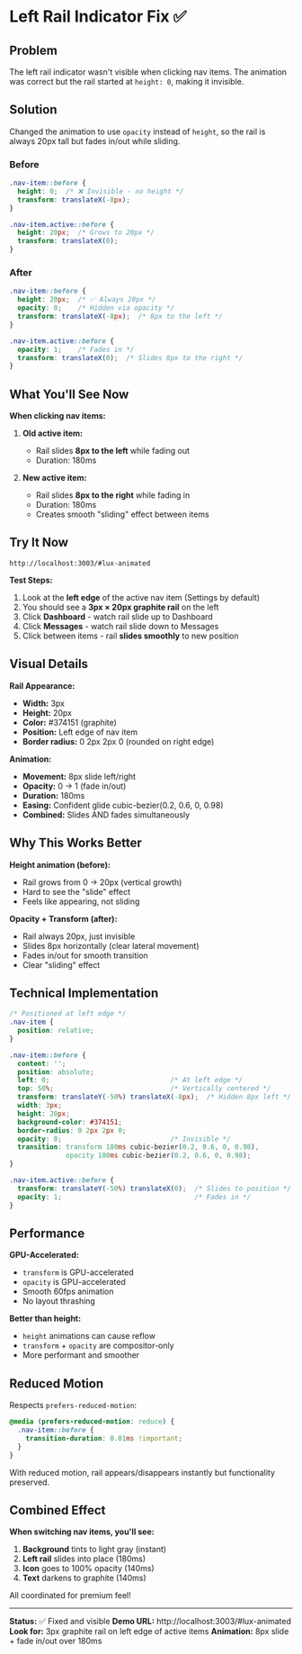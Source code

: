 # Left Rail Indicator Fix ✅

## Problem

The left rail indicator wasn't visible when clicking nav items. The animation was correct but the rail started at `height: 0`, making it invisible.

## Solution

Changed the animation to use `opacity` instead of `height`, so the rail is always 20px tall but fades in/out while sliding.

### Before
```css
.nav-item::before {
  height: 0;  /* ❌ Invisible - no height */
  transform: translateX(-8px);
}

.nav-item.active::before {
  height: 20px;  /* Grows to 20px */
  transform: translateX(0);
}
```

### After
```css
.nav-item::before {
  height: 20px;  /* ✅ Always 20px */
  opacity: 0;    /* Hidden via opacity */
  transform: translateX(-8px);  /* 8px to the left */
}

.nav-item.active::before {
  opacity: 1;    /* Fades in */
  transform: translateX(0);  /* Slides 8px to the right */
}
```

## What You'll See Now

**When clicking nav items:**

1. **Old active item:**
   - Rail slides **8px to the left** while fading out
   - Duration: 180ms

2. **New active item:**
   - Rail slides **8px to the right** while fading in
   - Duration: 180ms
   - Creates smooth "sliding" effect between items

## Try It Now

```
http://localhost:3003/#lux-animated
```

**Test Steps:**
1. Look at the **left edge** of the active nav item (Settings by default)
2. You should see a **3px × 20px graphite rail** on the left
3. Click **Dashboard** - watch rail slide up to Dashboard
4. Click **Messages** - watch rail slide down to Messages
5. Click between items - rail **slides smoothly** to new position

## Visual Details

**Rail Appearance:**
- **Width:** 3px
- **Height:** 20px
- **Color:** #374151 (graphite)
- **Position:** Left edge of nav item
- **Border radius:** 0 2px 2px 0 (rounded on right edge)

**Animation:**
- **Movement:** 8px slide left/right
- **Opacity:** 0 → 1 (fade in/out)
- **Duration:** 180ms
- **Easing:** Confident glide cubic-bezier(0.2, 0.6, 0, 0.98)
- **Combined:** Slides AND fades simultaneously

## Why This Works Better

**Height animation (before):**
- Rail grows from 0 → 20px (vertical growth)
- Hard to see the "slide" effect
- Feels like appearing, not sliding

**Opacity + Transform (after):**
- Rail always 20px, just invisible
- Slides 8px horizontally (clear lateral movement)
- Fades in/out for smooth transition
- Clear "sliding" effect

## Technical Implementation

```css
/* Positioned at left edge */
.nav-item {
  position: relative;
}

.nav-item::before {
  content: '';
  position: absolute;
  left: 0;                              /* At left edge */
  top: 50%;                             /* Vertically centered */
  transform: translateY(-50%) translateX(-8px);  /* Hidden 8px left */
  width: 3px;
  height: 20px;
  background-color: #374151;
  border-radius: 0 2px 2px 0;
  opacity: 0;                           /* Invisible */
  transition: transform 180ms cubic-bezier(0.2, 0.6, 0, 0.98),
              opacity 180ms cubic-bezier(0.2, 0.6, 0, 0.98);
}

.nav-item.active::before {
  transform: translateY(-50%) translateX(0);  /* Slides to position */
  opacity: 1;                                 /* Fades in */
}
```

## Performance

**GPU-Accelerated:**
- `transform` is GPU-accelerated
- `opacity` is GPU-accelerated
- Smooth 60fps animation
- No layout thrashing

**Better than height:**
- `height` animations can cause reflow
- `transform` + `opacity` are compositor-only
- More performant and smoother

## Reduced Motion

Respects `prefers-reduced-motion`:
```css
@media (prefers-reduced-motion: reduce) {
  .nav-item::before {
    transition-duration: 0.01ms !important;
  }
}
```

With reduced motion, rail appears/disappears instantly but functionality preserved.

## Combined Effect

**When switching nav items, you'll see:**
1. **Background** tints to light gray (instant)
2. **Left rail** slides into place (180ms)
3. **Icon** goes to 100% opacity (140ms)
4. **Text** darkens to graphite (140ms)

All coordinated for premium feel!

---

**Status:** ✅ Fixed and visible
**Demo URL:** http://localhost:3003/#lux-animated
**Look for:** 3px graphite rail on left edge of active items
**Animation:** 8px slide + fade in/out over 180ms

